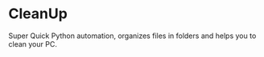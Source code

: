 # CleanUp
Super Quick Python automation, organizes files in folders and helps you to clean your PC.
